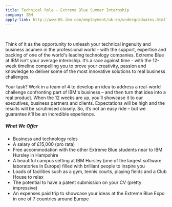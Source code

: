 ```yaml
---
title: Technical Role - Extreme Blue Summer Internship
company: IBM
apply-link: http://www-05.ibm.com/employment/uk-en/undergraduates.html?=uppermenu
---
```


<br>
<p>
Think of it as the opportunity to unleash your technical ingenuity and business acumen in the professional world - with the support, expertise and backing of one of the world's leading technology companies. Extreme Blue at IBM isn’t your average internship. It’s a race against time - with the 12-week timeline compelling you to prove your creativity, passion and knowledge to deliver some of the most innovative solutions to real business challenges.
</p>
<p>
Your task? Work in a team of 4 to develop an idea to address a real-world challenge confronting part of IBM's business – and then turn that idea into a real product. When the 12 weeks are up, you’ll showcase it to our executives, business partners and clients. Expectations will be high and the results will be scrutinised closely. So, it’s not an easy ride – but we guarantee it’ll be an incredible experience.
</p>
<p>
    <h5>What We Offer</h5>
    <ul>
        <li>Business and technology roles</li>
        <li>A salary of &pound;15,000 (pro rata)</li>
        <li>Free accommodation with the other Extreme Blue students near to IBM Hursley in Hampshire</li>
        <li>A beautiful campus setting at IBM Hursley (one of the largest software laboratories in Europe) filled with brilliant people to inspire you</li>
        <li>Loads of facilities such as a gym, tennis courts, playing fields and a Club House to relax</li>
        <li>The potential to have a patent submission on your CV (pretty impressive)</li>
        <li>An expenses paid trip to showcase your ideas at the Extreme Blue Expo in one of 7 countries around Europe</li>
    </ul>
</p>